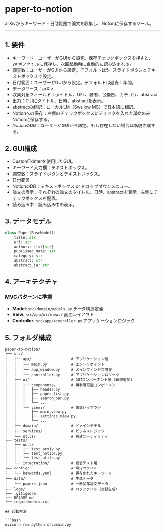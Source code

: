 # paper-to-notion

arXivからキーワード・日付範囲で論文を収集し、Notionに保存するツール。

----

## 1. 要件
- キーワード：ユーザーがGUIから設定。保存チェックボックスを押すと、yamlファイルに保存し、次回起動時に自動的に読み込まれる。
- 調査数：ユーザーがGUIから設定。デフォルトは5。スライドボタンとテキストボックスで設定。
- 日付範囲：ユーザーがGUIから設定。デフォルトは過去１年間。
- データソース：arXiv
- 収集対象フィールド：タイトル、URL、著者、公開日、カテゴリ、abstract
- 出力：GUIにタイトル、日時、abstractを表示。
- abstractの翻訳：ローカルLM（Swallow MS）で日本語に翻訳。
- Notionへの保存：左側のチェックボックスにチェックを入れた論文のみNotionに保存する。
- NotionのDB：ユーザーがGUIから設定。もし存在しない場合は新規作成する。

## 2. GUI構成
- CustomTkinterを使用したGUI。
- キーワード入力欄：テキストボックス。
- 調査数：スライドボタンとテキストボックス。
- 日付範囲
- NotionのDB：テキストボックス or ドロップダウンメニュー。
- 論文の表示：それぞれの論文のタイトル、日時、abstractを表示。左側にチェックボックスを配置。
- 読み込み中：読み込み中の表示。

## 3. データモデル
```python
class Paper(BaseModel):
    title: str
    url: str
    authors: List[str]
    published_date: str
    category: str
    abstract: str
    abstract_ja: str
```

## 4. アーキテクチャ
### MVCパターンに準拠
- **Model**: `src/domain/models.py` データ構造定義
- **View**: `src/app/ui/views/` 画面レイアウト
- **Controller**: `src/app/controller.py` アプリケーションロジック

## 5. フォルダ構成
```
paper-to-notion/
├── src/
│   ├── app/                  # アプリケーション層
│   │   ├── main.py           # エントリポイント
│   │   ├── app_window.py     # メインウィンドウ管理
│   │   └── controller.py     # アプリケーションロジック
│   ├── ui/                   # GUIコンポーネント層 (新規追加)
│   │   ├── components/       # 再利用可能コンポーネン
│   │   │   ├── header.py
│   │   │   ├── paper_list.py
│   │   │   ├── search_bar.py
│   │   │   └── ...
│   │   └── views/            # 画面レイアウト
│   │       ├── main_view.py
│   │       ├── settings_view.py
│   │       └── ...
│   ├── domain/               # ドメインモデル
│   ├── services/             # ビジネスロジック
│   └── utils/                # 共通ユーティリティ
├── tests/
│   ├── unit/
│   │   ├── test_arxiv.py
│   │   ├── test_notion.py
│   │   └── test_utils.py
│   └── integration/          # 統合テスト用
├── config/                   # 設定ファイル
│   └── keywords.yaml         # 保存されたキーワード
├── data/                     # 生成データ
│   └── papers.json           # 一時保存論文データ
├── logs/                     # ログファイル（自動生成）
├── .gitignore
├── README.md
└── requirements.txt

## 起動方法

```bash
uvicorn run python src/main.py